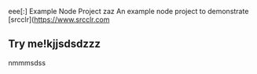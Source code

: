 eee[:] Example Node Project
zaz
An example node project to demonstrate [srcclr](https://www.srcclr.com
## Try me!kjjsdsdzzz
nmmmsdss
